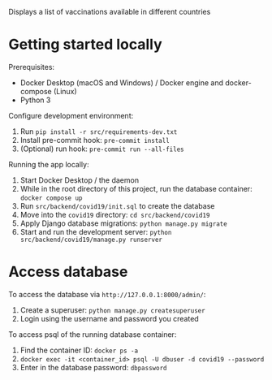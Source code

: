 Displays a list of vaccinations available in different countries

# Getting started locally

Prerequisites:
- Docker Desktop (macOS and Windows) / Docker engine and docker-compose (Linux)
- Python 3

Configure development environment:
1. Run `pip install -r src/requirements-dev.txt`
1. Install pre-commit hook: `pre-commit install`
1. (Optional) run hook: `pre-commit run --all-files`

Running the app locally:
1. Start Docker Desktop / the daemon
1. While in the root directory of this project, run the database container: `docker compose up`
1. Run `src/backend/covid19/init.sql` to create the database
1. Move into the `covid19` directory: `cd src/backend/covid19`
1. Apply Django database migrations: `python manage.py migrate`
1. Start and run the development server: `python src/backend/covid19/manage.py runserver`

# Access database

To access the database via `http://127.0.0.1:8000/admin/`:
1. Create a superuser: `python manage.py createsuperuser`
1. Login using the username and password you created

To access psql of the running database container:
1. Find the container ID: `docker ps -a`
1. `docker exec -it <container_id> psql -U dbuser -d covid19 --password`
1. Enter in the database password: `dbpassword`

